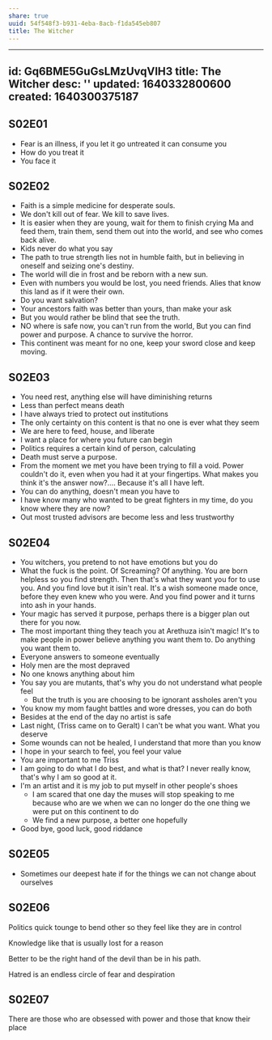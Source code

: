 ```yaml
---
share: true
uuid: 54f548f3-b931-4eba-8acb-f1da545eb807
title: The Witcher
---
```

---
id: Gq6BME5GuGsLMzUvqVIH3
title: The Witcher
desc: ''
updated: 1640332800600
created: 1640300375187
---

## S02E01

* Fear is an illness, if you let it go untreated it can consume you
* How do you treat it
* You face it

## S02E02

* Faith is a simple medicine for desperate souls.
* We don't kill out of fear. We kill to save lives.
* It is easier when they are young, wait for them to finish crying Ma and feed them, train them, send them out into the world, and see who comes back alive.
* Kids never do what you say
* The path to true strength lies not in humble faith, but in believing in oneself and seizing one's destiny.
* The world will die in frost and be reborn with a new sun.
* Even with numbers you would be lost, you need friends. Alies that know this land as if it were their own.
* Do you want salvation?
* Your ancestors faith was better than yours, than make your ask
* But you would rather be blind that see the truth.
* NO where is safe now, you can't run from the world, But you can find power and purpose. A chance to survive the horror.
* This continent was meant for no one, keep your sword close and keep moving.

## S02E03

* You need rest, anything else will have diminishing returns
* Less than perfect means death
* I have always tried to protect out institutions
* The only certainty on this content is that no one is ever what they seem
* We are here to feed, house, and liberate
* I want a place for where you future can begin
* Politics requires a certain kind of person, calculating
* Death must serve a purpose.
* From the moment we met you have been trying to fill a void. Power couldn't do it, even when you had it at your fingertips. What makes you think it's the answer now?.... Because it's all I have left.
* You can do anything, doesn't mean you have to
* I have know many who wanted to be great fighters in my time, do you know where they are now?
* Out most trusted advisors are become less and less trustworthy
## S02E04

* You witchers, you pretend to not have emotions but you do
* What the fuck is the point. Of Screaming? Of anything.  You are born helpless so you find strength. Then that's what they want you for to use you. And you find love but it isin't real. It's a wish someone made once, before they even knew who you were. And you find power and it turns into ash in your hands.
* Your magic has served it purpose, perhaps there is a bigger plan out there for you now.
* The most important thing they teach you at Arethuza isin't magic! It's to make people in power believe anything you want them to. Do anything you want them to.
* Everyone answers to someone eventually
* Holy men are the most depraved
* No one knows anything about him
* You say you are mutants, that's why you do not understand what people feel
  * But the truth is you are choosing to be ignorant assholes aren't you
* You know my mom faught battles and wore dresses, you can do both
* Besides at the end of the day no artist is safe
* Last night, (Triss came on to Geralt) I can't be what you want. What you deserve
* Some wounds can not be healed, I understand that more than you know
* I hope in your search to feel, you feel your value
* You are important to me Triss
* I am going to do what I do best, and what is that? I never really know, that's why I am so good at it.
* I'm an artist and it is my job to put myself in other people's shoes
  * I am scared that one day the muses will stop speaking to me because who are we when we can no longer do the one thing we were put on this continent to do
  * We find a new purpose, a better one hopefully
* Good bye, good luck, good riddance

## S02E05

* Sometimes our deepest hate if for the things we can not change about ourselves

## S02E06

Politics quick tounge to bend other so they feel like they are in control

Knowledge like that is usually lost for a reason

Better to be the right hand of the devil than be in his path.

Hatred is an endless circle of fear and despiration

## S02E07

There are those who are obsessed with power and those that know their place